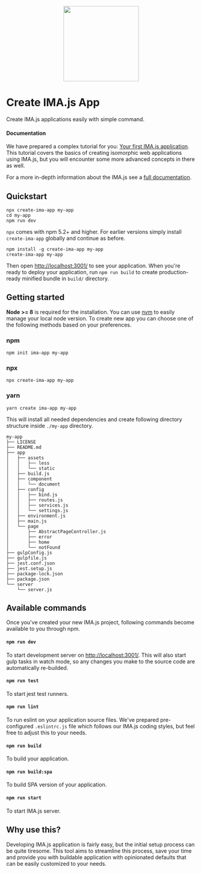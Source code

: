 <p align="center">
  <img height="200" src="https://imajs.io/img/imajs-logo.png">
</p>

# Create IMA.js App
Create IMA.js applications easily with simple command.

#### Documentation

We have prepared a complex tutorial for you: [Your first IMA.js application](https://github.com/seznam/IMA.js-skeleton/wiki/Tutorial,-part-1).
This tutorial covers the basics of creating isomorphic web applications using
IMA.js, but you will encounter some more advanced concepts in there as well.

For a more in-depth information about the IMA.js see a [full documentation](https://github.com/seznam/IMA.js-skeleton/wiki/Documentation).

## Quickstart
```shell
npx create-ima-app my-app
cd my-app
npm run dev
```
`npx` comes with npm 5.2+ and higher. For earlier versions simply install `create-ima-app` globally and continue as before.
```shell
npm install -g create-ima-app my-app
create-ima-app my-app
```
Then open [http://localhost:3001/](http://localhost:3001/) to see your application. When you're ready to deploy your application, run `npm run build` to create production-ready minified bundle in `build/` directory.

## Getting started
**Node >= 8** is required for the installation. You can use [nvm](https://github.com/nvm-sh/nvm) to easily manage your local node version. To create new app you can choose one of the following methods based on your preferences.

### npm
```shell 
npm init ima-app my-app
```
### npx
```shell 
npx create-ima-app my-app
```
### yarn
```shell 
yarn create ima-app my-app
```

This will install all needed dependencies and create following directory structure inside `./my-app` directory.
```
my-app
├── LICENSE
├── README.md
├── app
│   ├── assets
│   │   ├── less
│   │   └── static
│   ├── build.js
│   ├── component
│   │   └── document
│   ├── config
│   │   ├── bind.js
│   │   ├── routes.js
│   │   ├── services.js
│   │   └── settings.js
│   ├── environment.js
│   ├── main.js
│   └── page
│       ├── AbstractPageController.js
│       ├── error
│       ├── home
│       └── notFound
├── gulpConfig.js
├── gulpfile.js
├── jest.conf.json
├── jest.setup.js
├── package-lock.json
├── package.json
└── server
    └── server.js
```

## Available commands
Once you've created your new IMA.js project, following commands become available to you through npm.

#### `npm run dev`
To start development server on [http://localhost:3001/](http://localhost:3001/). This will also start gulp tasks in watch mode, so any changes you make to the source code are automatically re-builded.

#### `npm run test`
To start jest test runners.

#### `npm run lint`
To run eslint on your application source files. We've prepared pre-configured `.eslintrc.js` file which follows our IMA.js coding styles, but feel free to adjust this to your needs.

#### `npm run build`
To build your application.

#### `npm run build:spa`
To build SPA version of your application.

#### `npm run start`
To start IMA.js server.

## Why use this?
Developing IMA.js application is fairly easy, but the initial setup process can be quite tiresome. This tool aims to streamline this process, save your time and provide you with buildable application with opinionated defaults that can be easily customized to your needs.
